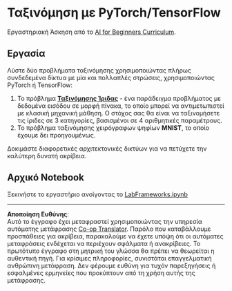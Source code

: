 <!--
CO_OP_TRANSLATOR_METADATA:
{
  "original_hash": "e452d897efb9a89700f41021834cf6e5",
  "translation_date": "2025-08-29T09:11:44+00:00",
  "source_file": "lessons/3-NeuralNetworks/05-Frameworks/lab/README.md",
  "language_code": "el"
}
-->
# Ταξινόμηση με PyTorch/TensorFlow

Εργαστηριακή Άσκηση από το [AI for Beginners Curriculum](https://github.com/microsoft/ai-for-beginners).

## Εργασία

Λύστε δύο προβλήματα ταξινόμησης χρησιμοποιώντας πλήρως συνδεδεμένα δίκτυα με μία και πολλαπλές στρώσεις, χρησιμοποιώντας PyTorch ή TensorFlow:

1. Το πρόβλημα **[Ταξινόμησης Ίριδας](https://en.wikipedia.org/wiki/Iris_flower_data_set)** - ένα παράδειγμα προβλήματος με δεδομένα εισόδου σε μορφή πίνακα, το οποίο μπορεί να αντιμετωπιστεί με κλασική μηχανική μάθηση. Ο στόχος σας θα είναι να ταξινομήσετε τις ίριδες σε 3 κατηγορίες, βασισμένοι σε 4 αριθμητικές παραμέτρους.
1. Το πρόβλημα ταξινόμησης χειρόγραφων ψηφίων **MNIST**, το οποίο έχουμε δει προηγουμένως.

Δοκιμάστε διαφορετικές αρχιτεκτονικές δικτύων για να πετύχετε την καλύτερη δυνατή ακρίβεια.

## Αρχικό Notebook

Ξεκινήστε το εργαστήριο ανοίγοντας το [LabFrameworks.ipynb](LabFrameworks.ipynb)

---

**Αποποίηση Ευθύνης**:  
Αυτό το έγγραφο έχει μεταφραστεί χρησιμοποιώντας την υπηρεσία αυτόματης μετάφρασης [Co-op Translator](https://github.com/Azure/co-op-translator). Παρόλο που καταβάλλουμε προσπάθειες για ακρίβεια, παρακαλούμε να έχετε υπόψη ότι οι αυτόματες μεταφράσεις ενδέχεται να περιέχουν σφάλματα ή ανακρίβειες. Το πρωτότυπο έγγραφο στη μητρική του γλώσσα θα πρέπει να θεωρείται η αυθεντική πηγή. Για κρίσιμες πληροφορίες, συνιστάται επαγγελματική ανθρώπινη μετάφραση. Δεν φέρουμε ευθύνη για τυχόν παρεξηγήσεις ή εσφαλμένες ερμηνείες που προκύπτουν από τη χρήση αυτής της μετάφρασης.